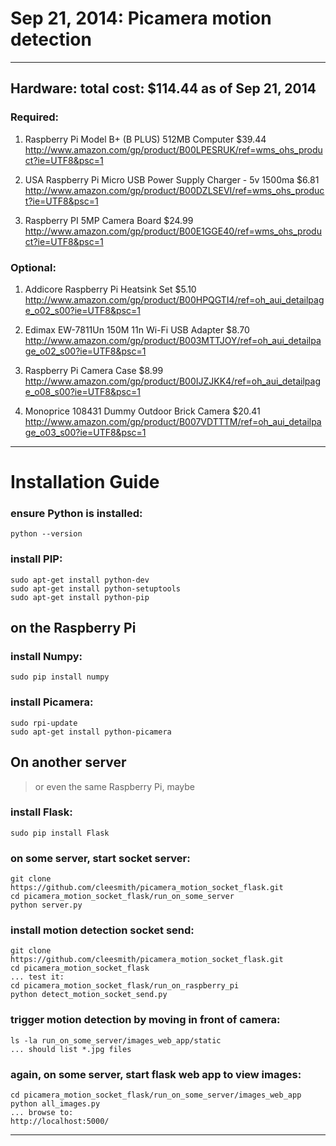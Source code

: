 # Sep 21, 2014: Picamera motion detection

***

## Hardware: total cost: $114.44 as of Sep 21, 2014

### Required:
1. Raspberry Pi Model B+ (B PLUS) 512MB Computer  $39.44
http://www.amazon.com/gp/product/B00LPESRUK/ref=wms_ohs_product?ie=UTF8&psc=1

2. USA Raspberry Pi Micro USB Power Supply Charger - 5v 1500ma  $6.81
http://www.amazon.com/gp/product/B00DZLSEVI/ref=wms_ohs_product?ie=UTF8&psc=1

3. Raspberry PI 5MP Camera Board  $24.99
http://www.amazon.com/gp/product/B00E1GGE40/ref=wms_ohs_product?ie=UTF8&psc=1

### Optional:
1. Addicore Raspberry Pi Heatsink Set $5.10
http://www.amazon.com/gp/product/B00HPQGTI4/ref=oh_aui_detailpage_o02_s00?ie=UTF8&psc=1

2. Edimax EW-7811Un 150M 11n Wi-Fi USB Adapter  $8.70
http://www.amazon.com/gp/product/B003MTTJOY/ref=oh_aui_detailpage_o02_s00?ie=UTF8&psc=1

3. Raspberry Pi Camera Case  $8.99
http://www.amazon.com/gp/product/B00IJZJKK4/ref=oh_aui_detailpage_o08_s00?ie=UTF8&psc=1

4. Monoprice 108431 Dummy Outdoor Brick Camera  $20.41
http://www.amazon.com/gp/product/B007VDTTTM/ref=oh_aui_detailpage_o03_s00?ie=UTF8&psc=1

***

# Installation Guide

### ensure Python is installed:
```
python --version
```

### install PIP:
```
sudo apt-get install python-dev
sudo apt-get install python-setuptools
sudo apt-get install python-pip
```

## on the Raspberry Pi

### install Numpy:
```
sudo pip install numpy
```

### install Picamera:
```
sudo rpi-update
sudo apt-get install python-picamera
```

## On another server
> or even the same Raspberry Pi, maybe

### install Flask:
```
sudo pip install Flask
```

### on some server, start socket server:
```
git clone https://github.com/cleesmith/picamera_motion_socket_flask.git
cd picamera_motion_socket_flask/run_on_some_server
python server.py
```

### install motion detection socket send:
```
git clone https://github.com/cleesmith/picamera_motion_socket_flask.git
cd picamera_motion_socket_flask
... test it:
cd picamera_motion_socket_flask/run_on_raspberry_pi
python detect_motion_socket_send.py
```

### trigger motion detection by moving in front of camera:
```
ls -la run_on_some_server/images_web_app/static
... should list *.jpg files
```

### again, on some server, start flask web app to view images:
```
cd picamera_motion_socket_flask/run_on_some_server/images_web_app
python all_images.py
... browse to:
http://localhost:5000/
```

***
